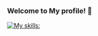 ### Welcome to My profile! 👋 </br>

[![My skills:](https://skillicons.dev/icons?i=c,cpp,git,github,ps,py,tensorflow,vscode)](https://skillicons.dev)
